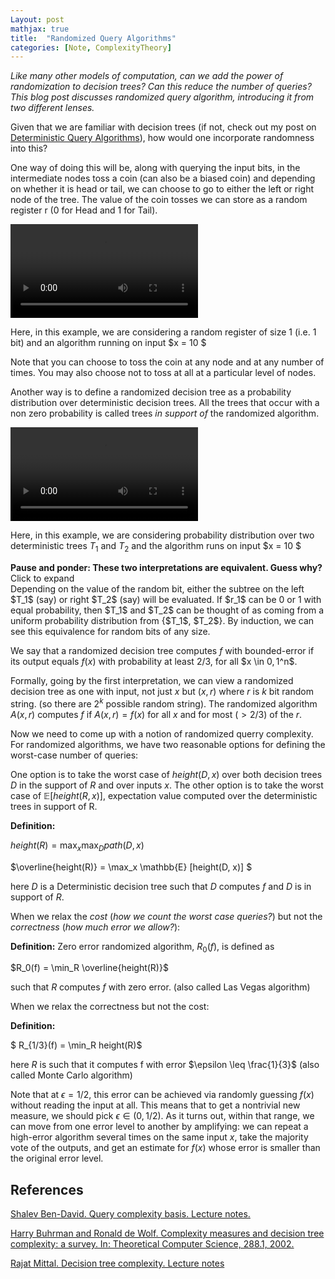 ```yaml
---
Layout: post
mathjax: true
title:  "Randomized Query Algorithms"
categories: [Note, ComplexityTheory]
---
```


*Like many other models of computation, can we add the power of randomization to decision trees? Can this reduce the number of queries? This blog post discusses randomized query algorithm, introducing it from two different lenses.*

Given that we are familiar with decision trees (if not, check out my post on [Deterministic Query Algorithms](https://o-qcblog.github.io/note/complexitytheory/Deterministic-Query-Algorithms/)), how would one incorporate randomness into this?

One way of doing this will be, along with querying the input bits, in the intermediate nodes toss a coin (can also be a biased coin) and depending on whether it is head or tail, we can choose to go to either the left or right node of the tree. The value of the coin tosses we can store as a random register r (0 for Head and 1 for Tail). 

<div class="video-container">
  <video controls>
  <source src="{{ site.baseurl }}/images/Post5/P5_1.mp4" type="video/mp4">
  </video>
</div>

Here, in this example, we are considering a random register of size 1 (i.e. 1 bit) and an algorithm running on input $x = 10 $

Note that you can choose to toss the coin at any node and at any number of times. You may also choose not to toss at all at a particular level of nodes.

Another way is to define a randomized decision tree as a probability distribution over deterministic decision trees. All the trees that occur with a non zero probability is called trees *in support of* the randomized algorithm.

<div class="video-container">
  <video controls>
  <source src="{{ site.baseurl }}/images/Post5/P5_2.mp4" type="video/mp4">
  </video>
</div>

Here, in this example, we are considering probability distribution over two deterministic trees $T_1$ and $T_2$ and the algorithm runs on input $x = 10 $

<div class="hint-box info">
  <div class="hint-box-header">
    <strong> Pause and ponder: These two interpretations are equivalent. Guess why?</strong> 
    Click to expand
  </div>
  <div class="hint-box-content">
    Depending on the value of the random bit, either the subtree on the left $T_1$ (say) or right $T_2$ (say) will be evaluated. If $r_1$ can be 0 or 1 with equal probability, then $T_1$ and $T_2$ can be thought of as coming from a uniform probability distribution from {$T_1$, $T_2$}. By induction, we can see this equivalence for random bits of any size.
  </div>
</div>

We say that a randomized decision tree computes $f$ with bounded-error if its output equals $f(x)$ with probability at least 2/3, for all $x \in ${0,1}$^n$. 

Formally, going by the first interpretation, we can view a randomized decision tree as one with input, not just $x$ but $(x,r)$ where $r$ is $k$ bit random string. (so there are $2^k$ possible random string). The randomized algorithm $A(x,r)$ computes $f$ if $A(x,r) = f(x)$ for all $x$ and for most ($> 2/3$) of the $r$.

Now we need to come up with a notion of randomized querry complexity. For randomized algorithms, we have two reasonable options for defining the worst-case number of queries:

One option is to take the worst case of $height(D,x)$ over both decision trees $D$ in the support of $R$ and over inputs $x$. The other option is to take the worst case of $\mathbb{E} [height(R, x)]$, expectation value computed over the deterministic trees in support of R.

**Definition:**

$height(R) = \max_x \max_D path(D,x)$

$\overline{height(R)} = \max_x \mathbb{E} [height(D, x)] $

here $D$ is a Deterministic decision tree such that $D$ computes $f$ and $D$ is in support of $R$.

When we relax the *cost* (*how we count the worst case queries?*) but not the *correctness* (*how much error we allow?*):

**Definition:**
Zero error randomized algorithm, $R_0(f)$, is defined as 
    
$R_0(f) = \min_R \overline{height(R)}$ 
    
such that $R$ computes $f$ with zero error. (also called Las Vegas algorithm)


When we relax the correctness but not the cost:

**Definition:**

$ R_{1/3}(f) = \min_R height(R)$
    
here $R$ is such that it computes f with error $\epsilon \leq \frac{1}{3}$ (also called Monte Carlo algorithm)
    
Note that at $\epsilon = 1/2$, this error can be achieved via randomly guessing $f(x)$ without reading the input at all. This means that to get a nontrivial new measure, we should pick $\epsilon \in (0, 1/2)$. As it turns out, within that range, we can move from one error level to another by amplifying: we can repeat a high-error algorithm several times on the same input $x$, take the majority vote of the outputs, and get an estimate for $f(x)$ whose error is smaller than the original error level.

## References

[Shalev Ben-David. Query complexity basis. Lecture notes.](https://cs.uwaterloo.ca/~s4bendav/CS860S20.html)

[Harry Buhrman and Ronald de Wolf. Complexity measures and decision tree complexity: a survey. In: Theoretical Computer Science, 288.1, 2002.](https://dl.acm.org/doi/10.1145/502090.502097)

[Rajat Mittal. Decision tree complexity. Lecture notes](https://www.cse.iitk.ac.in/users/rmittal/prev_course/f21/reports/4_dt.pdf)

